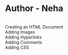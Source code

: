 # Author - Neha
<br>
Creating an HTML Document <br>
Adding Images <br>
Adding Hyperlinks<br>
Adding Comments<br>
Adding CSS<br>

